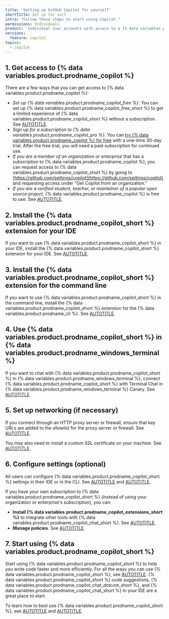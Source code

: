 ```yaml
---
title: 'Setting up GitHub Copilot for yourself'
shortTitle: Set up for self
intro: "Follow these steps to start using Copilot."
permissions: Individuals
product: 'Individual user accounts with access to a {% data variables.product.prodname_copilot_enterprise_short %}, {% data variables.product.prodname_copilot_business_short %}, {% data variables.product.prodname_copilot_pro_short %}, or {% data variables.product.prodname_copilot_free_short %} subscription'
versions:
  feature: copilot
topics:
  - Copilot
---
```


## 1. Get access to {% data variables.product.prodname_copilot %}

There are a few ways that you can get access to {% data variables.product.prodname_copilot %}:

* _Set up {% data variables.product.prodname_copilot_free %}_. You can set up {% data variables.product.prodname_copilot_free_short %} to get a limited experience of {% data variables.product.prodname_copilot_short %} without a subscription. See [AUTOTITLE](/copilot/managing-copilot/managing-copilot-as-an-individual-subscriber/about-github-copilot-free).
* _Sign up for a subscription to {% data variables.product.prodname_copilot_pro %}_. You can <a href="https://github.com/github-copilot/signup?ref_cta=Copilot+trial&ref_loc=about+github+copilot&ref_page=docs" target="_blank"><span>try {% data variables.product.prodname_copilot %} for free</span></a> with a one-time 30-day trial. After the free trial, you will need a paid subscription for continued use.
* _If you are a member of an organization or enterprise_ that has a subscription to {% data variables.product.prodname_copilot %}, you can request access to {% data variables.product.prodname_copilot_short %} by going to [https://github.com/settings/copilot](https://github.com/settings/copilot) and requesting access under "Get Copilot from an organization."
* _If you are a verified student, teacher, or maintainer of a popular open source project_, {% data variables.product.prodname_copilot %} is free to use. See [AUTOTITLE](/copilot/managing-copilot/managing-copilot-as-an-individual-subscriber/getting-free-access-to-copilot-as-a-student-teacher-or-maintainer).

## 2. Install the {% data variables.product.prodname_copilot_short %} extension for your IDE

If you want to use {% data variables.product.prodname_copilot_short %} in your IDE, install the {% data variables.product.prodname_copilot_short %} extension for your IDE. See [AUTOTITLE](/copilot/managing-copilot/configure-personal-settings/installing-the-github-copilot-extension-in-your-environment).

## 3. Install the {% data variables.product.prodname_copilot_short %} extension for the command line

If you want to use {% data variables.product.prodname_copilot_short %} in the command line, install the {% data variables.product.prodname_copilot_short %} extension for the {% data variables.product.prodname_cli %}. See [AUTOTITLE](/copilot/managing-copilot/configure-personal-settings/installing-github-copilot-in-the-cli).

## 4. Use {% data variables.product.prodname_copilot_short %} in {% data variables.product.prodname_windows_terminal %}

If you want to chat with {% data variables.product.prodname_copilot_short %} in {% data variables.product.prodname_windows_terminal %}, connect {% data variables.product.prodname_copilot_short %} with Terminal Chat in {% data variables.product.prodname_windows_terminal %} Canary. See [AUTOTITLE](/copilot/quickstart?tool=windowsterminal).

## 5. Set up networking (if necessary)

If you connect through an HTTP proxy server or firewall, ensure that key URLs are added to the allowlist for the proxy server or firewall. See [AUTOTITLE](/copilot/managing-copilot/managing-github-copilot-in-your-organization/configuring-your-proxy-server-or-firewall-for-copilot).

You may also need to install a custom SSL certificate on your machine. See [AUTOTITLE](/copilot/managing-copilot/configure-personal-settings/configuring-network-settings-for-github-copilot#installing-custom-certificates).

## 6. Configure settings (optional)

All users can configure {% data variables.product.prodname_copilot_short %} settings in their IDE or in the CLI. See [AUTOTITLE](/copilot/managing-copilot/configure-personal-settings/configuring-github-copilot-in-your-environment) and [AUTOTITLE](/copilot/managing-copilot/configure-personal-settings/configuring-github-copilot-in-the-cli).

If you have your own subscription to {% data variables.product.prodname_copilot_short %} (instead of using your organization or enterprise's subscription), you can:

* **Install {% data variables.product.prodname_copilot_extensions_short %}** to integrate other tools with {% data variables.product.prodname_copilot_chat_short %}. See [AUTOTITLE](/copilot/managing-copilot/managing-copilot-as-an-individual-subscriber/installing-github-copilot-extensions-for-your-personal-account).
* **Manage policies**. See [AUTOTITLE](/copilot/managing-copilot/managing-copilot-as-an-individual-subscriber/managing-copilot-policies-as-an-individual-subscriber).

## 7. Start using {% data variables.product.prodname_copilot_short %}

Start using {% data variables.product.prodname_copilot_short %} to help you write code faster and more efficiently. For all the ways you can use {% data variables.product.prodname_copilot_short %}, see [AUTOTITLE](/copilot/using-github-copilot). {% data variables.product.prodname_copilot_short %} code suggestions, {% data variables.product.prodname_copilot_chat_dotcom_short %}, and {% data variables.product.prodname_copilot_chat_short %} in your IDE are a great place to start.

To learn how to best use {% data variables.product.prodname_copilot_short %}, see [AUTOTITLE](/copilot/using-github-copilot/best-practices-for-using-github-copilot) and [AUTOTITLE](/copilot/using-github-copilot/prompt-engineering-for-github-copilot).
